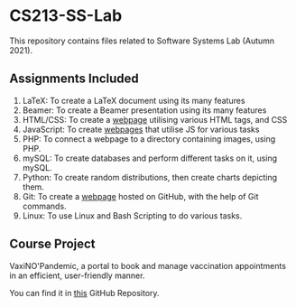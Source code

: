 # CS213-SS-Lab

This repository contains files related to Software Systems Lab (Autumn 2021).


## Assignments Included
1. LaTeX: To create a LaTeX document using its many features
2. Beamer: To create a Beamer presentation using its many features
3. HTML/CSS: To create a [webpage](https://whitelisted2.github.io/CS213-SS-Lab/A3-HTML-CSS/200010003/200010003.html) utilising various HTML tags, and CSS
4. JavaScript: To create [webpages](https://whitelisted2.github.io/CS213-SS-Lab/A4-Javascript/files%20in%20it/mainpagejs.html) that utilise JS for various tasks
5. PHP: To connect a webpage to a directory containing images, using PHP.
6. mySQL: To create databases and perform different tasks on it, using mySQL.
7. Python: To create random distributions, then create charts depicting them.
8. Git: To create a [webpage](https://whitelisted2.github.io/Profile-Page/) hosted on GitHub, with the help of Git commands.
9. Linux: To use Linux and Bash Scripting to do various tasks. 

## Course Project
VaxiNO'Pandemic, a portal to book and manage vaccination appointments in an efficient, user-friendly manner.

You can find it in [this](https://whitelisted2.github.io/VaxiNO-Pandemic) GitHub Repository.
